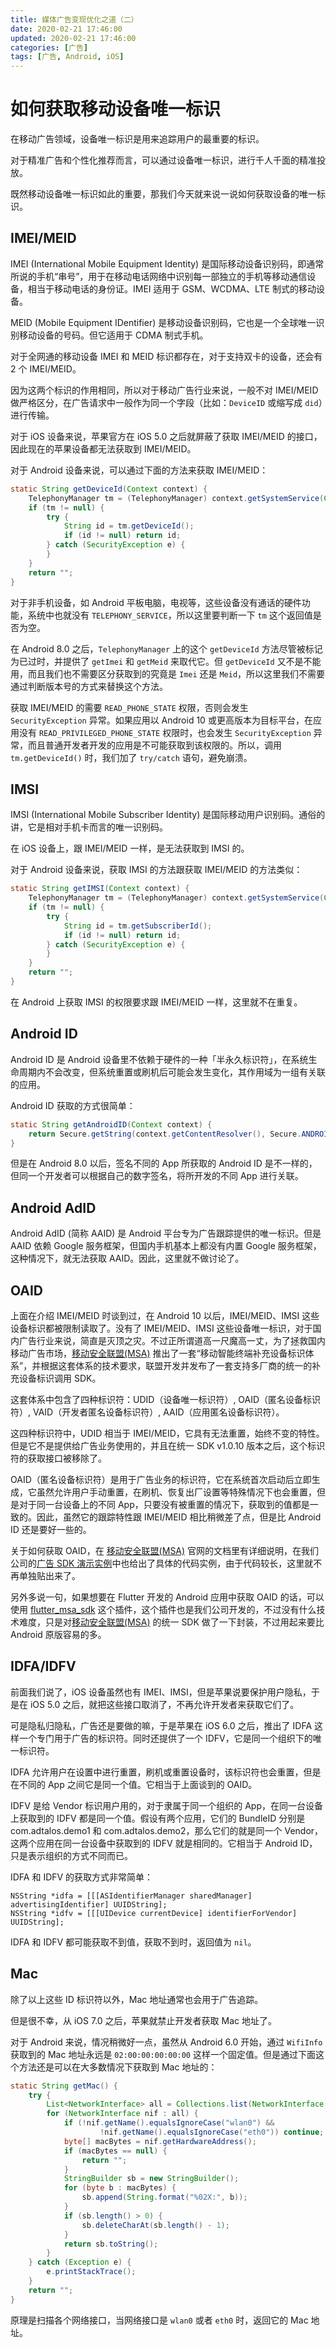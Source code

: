 ```yaml
---
title: 媒体广告变现优化之道（二）
date: 2020-02-21 17:46:00
updated: 2020-02-21 17:46:00
categories: [广告]
tags: [广告, Android, iOS]
---
```


# 如何获取移动设备唯一标识

在移动广告领域，设备唯一标识是用来追踪用户的最重要的标识。

对于精准广告和个性化推荐而言，可以通过设备唯一标识，进行千人千面的精准投放。

既然移动设备唯一标识如此的重要，那我们今天就来说一说如何获取设备的唯一标识。

<!--more-->

## IMEI/MEID

IMEI (International Mobile Equipment Identity) 是国际移动设备识别码，即通常所说的手机“串号”，用于在移动电话网络中识别每一部独立的手机等移动通信设备，相当于移动电话的身份证。IMEI 适用于 GSM、WCDMA、LTE 制式的移动设备。

MEID (Mobile Equipment IDentifier) 是移动设备识别码，它也是一个全球唯一识别移动设备的号码。但它适用于 CDMA 制式手机。

对于全网通的移动设备 IMEI 和 MEID 标识都存在，对于支持双卡的设备，还会有 2 个 IMEI/MEID。

因为这两个标识的作用相同，所以对于移动广告行业来说，一般不对 IMEI/MEID 做严格区分，在广告请求中一般作为同一个字段（比如：`DeviceID` 或缩写成 `did`）进行传输。

对于 iOS 设备来说，苹果官方在 iOS 5.0 之后就屏蔽了获取 IMEI/MEID 的接口，因此现在的苹果设备都无法获取到 IMEI/MEID。

对于 Android 设备来说，可以通过下面的方法来获取 IMEI/MEID：

```java
static String getDeviceId(Context context) {
    TelephonyManager tm = (TelephonyManager) context.getSystemService(Context.TELEPHONY_SERVICE);
    if (tm != null) {
        try {
            String id = tm.getDeviceId();
            if (id != null) return id;
        } catch (SecurityException e) {
        }
    }
    return "";
}
```

对于非手机设备，如 Android 平板电脑，电视等，这些设备没有通话的硬件功能，系统中也就没有 `TELEPHONY_SERVICE`，所以这里要判断一下 `tm` 这个返回值是否为空。

在 Android 8.0 之后，`TelephonyManager` 上的这个 `getDeviceId` 方法尽管被标记为已过时，并提供了 `getImei` 和 `getMeid` 来取代它。但 `getDeviceId` 又不是不能用，而且我们也不需要区分获取到的究竟是 `Imei` 还是 `Meid`，所以这里我们不需要通过判断版本号的方式来替换这个方法。

获取 IMEI/MEID 的需要 `READ_PHONE_STATE` 权限，否则会发生 `SecurityException` 异常。如果应用以 Android 10 或更高版本为目标平台，在应用没有 `READ_PRIVILEGED_PHONE_STATE` 权限时，也会发生 `SecurityException` 异常，而且普通开发者开发的应用是不可能获取到该权限的。所以，调用 `tm.getDeviceId()` 时，我们加了 `try/catch` 语句，避免崩溃。

## IMSI

IMSI (International Mobile Subscriber Identity) 是国际移动用户识别码。通俗的讲，它是相对手机卡而言的唯一识别码。

在 iOS 设备上，跟 IMEI/MEID 一样，是无法获取到 IMSI 的。

对于 Android 设备来说，获取 IMSI 的方法跟获取 IMEI/MEID 的方法类似：

```java
static String getIMSI(Context context) {
    TelephonyManager tm = (TelephonyManager) context.getSystemService(Context.TELEPHONY_SERVICE);
    if (tm != null) {
        try {
            String id = tm.getSubscriberId();
            if (id != null) return id;
        } catch (SecurityException e) {
        }
    }
    return "";
}
```

在 Android 上获取 IMSI 的权限要求跟 IMEI/MEID 一样，这里就不在重复。

## Android ID

Android ID 是 Android 设备里不依赖于硬件的一种「半永久标识符」，在系统生命周期内不会改变，但系统重置或刷机后可能会发生变化，其作用域为一组有关联的应用。

Android ID 获取的方式很简单：

```java
static String getAndroidID(Context context) {
    return Secure.getString(context.getContentResolver(), Secure.ANDROID_ID);
}
```

但是在 Android 8.0 以后，签名不同的 App 所获取的 Android ID 是不一样的，但同一个开发者可以根据自己的数字签名，将所开发的不同 App 进行关联。

## Android AdID

Android AdID (简称 AAID) 是 Android 平台专为广告跟踪提供的唯一标识。但是 AAID 依赖 Google 服务框架，但国内手机基本上都没有内置 Google 服务框架，这种情况下，就无法获取 AAID。因此，这里就不做讨论了。

## OAID

上面在介绍 IMEI/MEID 时谈到过，在 Android 10 以后，IMEI/MEID、IMSI 这些设备标识都被限制读取了。没有了 IMEI/MEID、IMSI 这些设备唯一标识，对于国内广告行业来说，简直是灭顶之灾。不过正所谓道高一尺魔高一丈，为了拯救国内移动广告市场，[移动安全联盟(MSA)](http://msa-alliance.cn/col.jsp?id=120) 推出了一套“移动智能终端补充设备标识体系”，并根据这套体系的技术要求，联盟开发并发布了一套支持多厂商的统一的补充设备标识调用 SDK。

这套体系中包含了四种标识符：UDID（设备唯一标识符）, OAID（匿名设备标识符）, VAID（开发者匿名设备标识符）, AAID（应用匿名设备标识符）。

这四种标识符中，UDID 相当于 IMEI/MEID，它具有无法重置，始终不变的特性。但是它不是提供给广告业务使用的，并且在统一 SDK v1.0.10 版本之后，这个标识符的获取接口被移除了。

OAID（匿名设备标识符）是用于广告业务的标识符，它在系统首次启动后立即生成，它虽然允许用户手动重置，在刷机、恢复出厂设置等特殊情况下也会重置，但是对于同一台设备上的不同 App，只要没有被重置的情况下，获取到的值都是一致的。因此，虽然它的跟踪特性跟 IMEI/MEID 相比稍微差了点，但是比 Android ID 还是要好一些的。

关于如何获取 OAID，在 [移动安全联盟(MSA)](http://msa-alliance.cn/col.jsp?id=120) 官网的文档里有详细说明，在我们公司的[广告 SDK 演示实例](https://github.com/adtalos/android-xy-sdk-demo)中也给出了具体的代码实例，由于代码较长，这里就不再单独贴出来了。

另外多说一句，如果想要在 Flutter 开发的 Android 应用中获取 OAID 的话，可以使用 [flutter_msa_sdk](https://pub.dev/packages/flutter_msa_sdk) 这个插件，这个插件也是我们公司开发的，不过没有什么技术难度，只是对[移动安全联盟(MSA)](http://msa-alliance.cn/col.jsp?id=120) 的统一 SDK 做了一下封装，不过用起来要比 Android 原版容易的多。

## IDFA/IDFV

前面我们说了，iOS 设备虽然也有 IMEI、IMSI，但是苹果说要保护用户隐私，于是在 iOS 5.0 之后，就把这些接口取消了，不再允许开发者来获取它们了。

可是隐私归隐私，广告还是要做的嘛，于是苹果在 iOS 6.0 之后，推出了 IDFA 这样一个专门用于广告的标识符。同时还提供了一个 IDFV，它是同一个组织下的唯一标识符。

IDFA 允许用户在设置中进行重置，刷机或重置设备时，该标识符也会重置，但是在不同的 App 之间它是同一个值。它相当于上面谈到的 OAID。

IDFV 是给 Vendor 标识用户用的，对于隶属于同一个组织的 App，在同一台设备上获取到的 IDFV 都是同一个值。假设有两个应用，它们的 BundleID 分别是 com.adtalos.demo1 和 com.adtalos.demo2，那么它们的就是同一个 Vendor，这两个应用在同一台设备中获取到的 IDFV 就是相同的。它相当于 Android ID，只是表示组织的方式不同而已。

IDFA 和 IDFV 的获取方式非常简单：

```objc
NSString *idfa = [[[ASIdentifierManager sharedManager] advertisingIdentifier] UUIDString];
NSString *idfv = [[[UIDevice currentDevice] identifierForVendor] UUIDString];
```

IDFA 和 IDFV 都可能获取不到值，获取不到时，返回值为 `nil`。

## Mac

除了以上这些 ID 标识符以外，Mac 地址通常也会用于广告追踪。

但是很不幸，从 iOS 7.0 之后，苹果就禁止开发者获取 Mac 地址了。

对于 Android 来说，情况稍微好一点，虽然从 Android 6.0 开始，通过 `WifiInfo` 获取到的 Mac 地址永远是 `02:00:00:00:00:00` 这样一个固定值。但是通过下面这个方法还是可以在大多数情况下获取到 Mac 地址的：

```java
static String getMac() {
    try {
        List<NetworkInterface> all = Collections.list(NetworkInterface.getNetworkInterfaces());
        for (NetworkInterface nif : all) {
            if (!nif.getName().equalsIgnoreCase("wlan0") &&
                    !nif.getName().equalsIgnoreCase("eth0")) continue;
            byte[] macBytes = nif.getHardwareAddress();
            if (macBytes == null) {
                return "";
            }
            StringBuilder sb = new StringBuilder();
            for (byte b : macBytes) {
                sb.append(String.format("%02X:", b));
            }
            if (sb.length() > 0) {
                sb.deleteCharAt(sb.length() - 1);
            }
            return sb.toString();
        }
    } catch (Exception e) {
        e.printStackTrace();
    }
    return "";
}
```

原理是扫描各个网络接口，当网络接口是 `wlan0` 或者 `eth0` 时，返回它的 Mac 地址。
